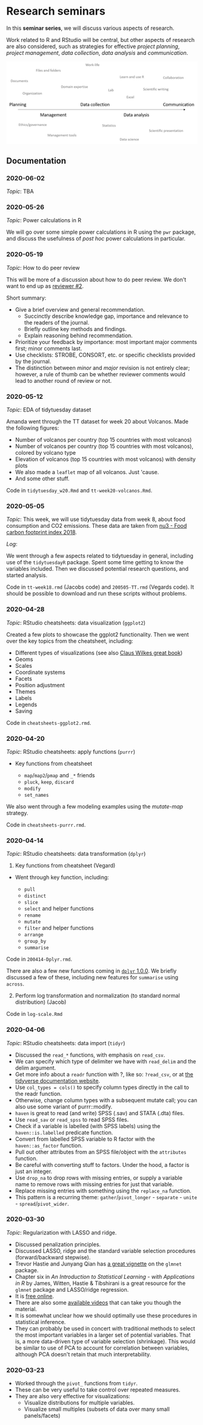 
# Research seminars

In this **seminar series**, we will discuss various aspects of research.

Work related to R and RStudio will be central, but other aspects  of research are also considered, such as strategies for effective *project planning*, *project management*, *data collection*, *data analysis* and *communication*. 

![](figures/premise.png)


## Documentation


### 2020-06-02

*Topic*: TBA


### 2020-05-26

*Topic*: Power calculations in R

We will go over some simple power calculations in R using the `pwr` package, and discuss the usefulness of *post hoc* power calculations in particular. 



### 2020-05-19

*Topic*: How to do peer review

This will be more of a discussion about how to do peer review. We don't want to end up as [reviewer #2](http://dailynous.com/2017/02/07/bad-reviewer-2-actually-data-philosophy-journal/). 

Short summary: 

- Give a brief overview and general recommendation. 
  -	Succinctly describe knowledge gap, importance and relevance to the readers of the journal.
  -	Briefly outline key methods and findings. 
  -	Explain reasoning behind recommendation. 
- Prioritize your feedback by importance: most important major comments first; minor comments last. 
- Use checklists: STROBE, CONSORT, etc. or specific checklists provided by the journal. 
- The distinction between *minor* and *major* revision is not entirely clear; however, a rule of thumb can be whether reviewer comments would lead to another round of review or not. 



### 2020-05-12

*Topic*: EDA of tidytuesday dataset

Amanda went through the TT dataset for week 20 about Volcanos. Made the following figures: 

- Number of volcanos per country (top 15 countries with most volcanos)
- Number of volcanos per country (top 15 countries with most volcanos), colored by volcano type
- Elevation of volcanos (top 15 countries with most volcanos) with density plots
- We also made a `leaflet` map of all volcanos. Just 'cause. 
- And some other stuff. 

Code in `tidytuesday_w20.Rmd` and `tt-week20-volcanos.Rmd`. 


### 2020-05-05

*Topic*: This week, we will use tidytuesday data from week 8, about food consumption and CO2 emissions. These data are taken from [nu3 - Food carbon footprint index 2018](https://www.nu3.de/blogs/nutrition/food-carbon-footprint-index-2018). 

*Log*: 

We went through a few aspects related to tidytuesday in general, including use of the `tidytuesdayR` package. Spent some time getting to know the variables included. Then we discussed potential research questions, and started analysis. 

Code in `tt-week18.rmd` (Jacobs code) and `200505-TT.rmd` (Vegards code). It should be possible to download and run these scripts without problems. 


### 2020-04-28

*Topic*: RStudio cheatsheets: data visualization (`ggplot2`)

Created a few plots to showcase the ggplot2 functionality. Then we went over the key topics from the cheatsheet, including: 

- Different types of visualizations (see also [Claus Wilkes great book](https://serialmentor.com/dataviz/))
- Geoms
- Scales
- Coordinate systems
- Facets
- Position adjustment
- Themes
- Labels
- Legends
- Saving

Code in `cheatsheets-ggplot2.rmd`. 


### 2020-04-20

*Topic*: RStudio cheatsheets: apply functions (`purrr`)

- Key functions from cheatsheet
  
  - `map`/`map2`/`pmap` and `_*` friends
  - `pluck`, `keep`, `discard`
  - `modify`
  - `set_names`

We also went through a few modeling examples using the *mutate-map* strategy. 

Code in `cheatsheets-purrr.rmd`. 


### 2020-04-14

*Topic*: RStudio cheatsheets: data transformation (`dplyr`)

1. Key functions from cheatsheet (Vegard)

- Went through key function, including: 
  
  - `pull`
  - `distinct`
  - `slice`
  - `select` and helper functions
  - `rename`
  - `mutate`
  - `filter` and helper functions
  - `arrange`
  - `group_by`
  - `summarise`

Code in `200414-Dplyr.rmd`. 

There are also a few new functions coming in [`dplyr` 1.0.0](https://www.tidyverse.org/blog/2020/04/dplyr-1-0-0-rowwise/). We briefly discussed a few of these, including new features for `summarise` using `across`. 


2. Perform log transformation and normalization (to standard normal distribution) (Jacob)

Code in `log-scale.Rmd`


### 2020-04-06

*Topic*: RStudio cheatsheets: data import (`tidyr`)

- Discussed the `read_*` functions, with emphasis on `read_csv`. 
- We can specify which type of delimiter we have with `read_delim` and the delim argument. 
- Get more info about a `readr` function with ?, like so: `?read_csv`, or at [the tidyverse documentation website](https://readr.tidyverse.org/). 
- Use `col_types = cols()` to specify column types directly in the call to the readr function. 
- Otherwise, change column types with a subsequent mutate call; you can also use some variant of purrr::modify. 
- `haven` is great to read (and write) SPSS (.sav) and STATA (.dta) files. 
- Use `read_sav` or `read_spss` to read SPSS files. 
- Check if a variable is labelled (with SPSS labels) using the `haven::is.labelled` predicate function.
- Convert from labelled SPSS variable to R factor with the `haven::as_factor` function.
- Pull out other attributes from an SPSS file/object with the `attributes` function. 
- Be careful with converting stuff to factors. Under the hood, a factor is just an integer. 
- Use `drop_na` to drop rows with missing entries, or supply a variable name to remove rows with missing entries for just that variable. 
- Replace missing entries with something using the `replace_na` function. 
- This pattern is a recurring theme: `gather`/`pivot_longer` - `separate` - `unite` - `spread`/`pivot_wider`. 


### 2020-03-30

*Topic*: Regularization with LASSO and ridge. 

- Discussed penalization principles. 
- Discussed LASSO, ridge and the standard variable selection procedures (forward/backward stepwise). 
- Trevor Hastie and Junyang Qian has [a great vignette](https://web.stanford.edu/~hastie/glmnet/glmnet_alpha.html) on the `glmnet` package. 
- Chapter six in *An Introduction to Statistical Learning - with Applications in R* by James, Witten, Hastie & Tibshirani is a great resource for the `glmnet` package and LASSO/ridge regression. 
- It is [free online](http://faculty.marshall.usc.edu/gareth-james/ISL/). 
- There are also some [available videos](https://www.dataschool.io/15-hours-of-expert-machine-learning-videos/) that can take you though the material. 
- It is somewhat unclear how we should optimally use these procedures in statistical inference. 
- They can probably be used in concert with traditional methods to select the most important variables in a larger set of potential variables. That is, a more data-driven type of variable selection (shrinkage). This would be similar to use of PCA to account for correlation between variables, although PCA doesn't retain that much interpretability. 



### 2020-03-23

- Worked through the `pivot_` functions from `tidyr`. 
- These can be very useful to take control over repeated measures. 
- They are also very effective for visualizations: 
  - Visualize distributions for multiple variables. 
  - Visualize small multiples (subsets of data over many small panels/facets)

